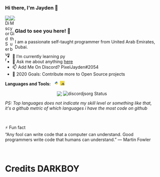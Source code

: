 ### Hi there, I'm Jayden 👋
<a href="https://discord.gg/DkhD8Nn">
  <img align="left" alt="Discord Server" width="16px" src="https://cdn.jsdelivr.net/npm/simple-icons@v3/icons/discord.svg" />
</a>
 <a href="https://github.com/discordjsorg">
  <img align="left" alt="My Github" width="16px" src="https://cdn.jsdelivr.net/npm/simple-icons@v3/icons/github.svg" />
</a>

<br />

### Glad to see you here! 🤩 &nbsp;

I am a passionate self-taught programmer from United Arab Emirates, Dubai.
 - 🌱 I’m currently learning py
- 💬 Ask me about anything [here](https://discord.gg/DkhD8Nn)
- 📫 Add Me On Discord? PixelJayden#2054
- 🥅 2020 Goals: Contribute more to Open Source projects

**Languages and Tools:** &nbsp;
<code><img height="15" src="https://raw.githubusercontent.com/github/explore/80688e429a7d4ef2fca1e82350fe8e3517d3494d/topics/python/python.png"></code>
 <code><img height="15" src="https://raw.githubusercontent.com/github/explore/80688e429a7d4ef2fca1e82350fe8e3517d3494d/topics/javascript/javascript.png"></code>
 

<p align="center">
  <img align="center" src="https://github-readme-stats.vercel.app/api/top-langs/?username=discordjsorg&theme=radical&hide_langs_below" />
  <img align="center" src="https://github-readme-stats.vercel.app/api?username=discordjsorg&show_icons=true&theme=radical" alt="discordjsorg Status"/>
</p>

*PS: Top languages does not indicate my skill level or something like that, it's a github metric of which languages i have the most code on github*

<br />




  
⚡ Fun fact <br>
“Any fool can write code that a computer can understand. Good programmers write code that humans can understand.” — Martin Fowler

<br />

# Credits DARKBOY
